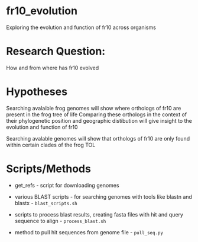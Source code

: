 # fr10_evolution
Exploring the evolution and function of fr10 across organisms

# Research Question:
How and from where has fr10 evolved

# Hypotheses
Searching avalaible frog genomes will show where orthologs of fr10 are present in the frog tree of life
Comparing these orthologs in the context of their phylogenetic position and geographic distibution will give insight to the evolution and function of fr10

Searching avalable genomes will show that orthologs of fr10 are only found within certain clades of the frog TOL

# Scripts/Methods

* get_refs - script for downloading genomes

* various BLAST scripts - for searching genomes with tools like blastn and blastx - `blast_scripts.sh`

* scripts to process blast results, creating fasta files with hit and query sequence to align - `process_blast.sh`

* method to pull hit sequences from genome file - `pull_seq.py`
